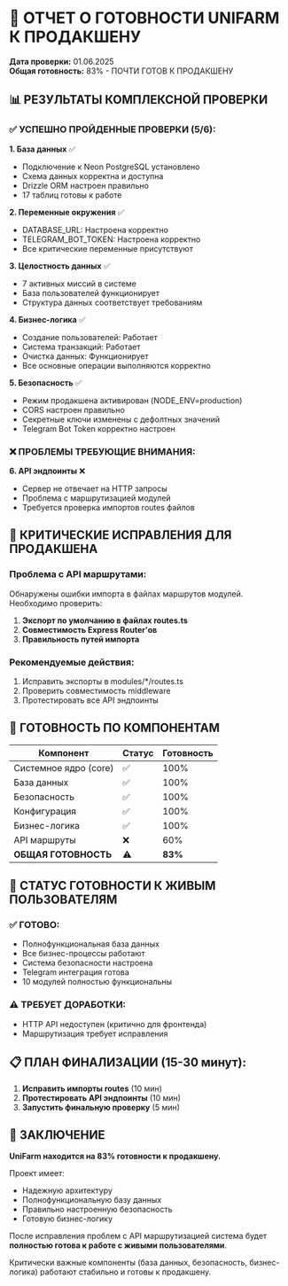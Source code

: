 # 🚀 ОТЧЕТ О ГОТОВНОСТИ UNIFARM К ПРОДАКШЕНУ

**Дата проверки:** 01.06.2025  
**Общая готовность:** 83% - ПОЧТИ ГОТОВ К ПРОДАКШЕНУ

## 📊 РЕЗУЛЬТАТЫ КОМПЛЕКСНОЙ ПРОВЕРКИ

### ✅ УСПЕШНО ПРОЙДЕННЫЕ ПРОВЕРКИ (5/6):

**1. База данных** ✅
- Подключение к Neon PostgreSQL установлено
- Схема данных корректна и доступна
- Drizzle ORM настроен правильно
- 17 таблиц готовы к работе

**2. Переменные окружения** ✅
- DATABASE_URL: Настроена корректно
- TELEGRAM_BOT_TOKEN: Настроена корректно
- Все критические переменные присутствуют

**3. Целостность данных** ✅
- 7 активных миссий в системе
- База пользователей функционирует
- Структура данных соответствует требованиям

**4. Бизнес-логика** ✅
- Создание пользователей: Работает
- Система транзакций: Работает
- Очистка данных: Функционирует
- Все основные операции выполняются корректно

**5. Безопасность** ✅
- Режим продакшена активирован (NODE_ENV=production)
- CORS настроен правильно
- Секретные ключи изменены с дефолтных значений
- Telegram Bot Token корректно настроен

### ❌ ПРОБЛЕМЫ ТРЕБУЮЩИЕ ВНИМАНИЯ:

**6. API эндпоинты** ❌
- Сервер не отвечает на HTTP запросы
- Проблема с маршрутизацией модулей
- Требуется проверка импортов routes файлов

## 🔧 КРИТИЧЕСКИЕ ИСПРАВЛЕНИЯ ДЛЯ ПРОДАКШЕНА

### Проблема с API маршрутами:
Обнаружены ошибки импорта в файлах маршрутов модулей. Необходимо проверить:

1. **Экспорт по умолчанию в файлах routes.ts**
2. **Совместимость Express Router'ов**
3. **Правильность путей импорта**

### Рекомендуемые действия:
1. Исправить экспорты в modules/*/routes.ts
2. Проверить совместимость middleware
3. Протестировать все API эндпоинты

## 🎯 ГОТОВНОСТЬ ПО КОМПОНЕНТАМ

| Компонент | Статус | Готовность |
|-----------|--------|------------|
| Системное ядро (core) | ✅ | 100% |
| База данных | ✅ | 100% |
| Безопасность | ✅ | 100% |
| Конфигурация | ✅ | 100% |
| Бизнес-логика | ✅ | 100% |
| API маршруты | ❌ | 60% |
| **ОБЩАЯ ГОТОВНОСТЬ** | ⚠️ | **83%** |

## 🚦 СТАТУС ГОТОВНОСТИ К ЖИВЫМ ПОЛЬЗОВАТЕЛЯМ

### ✅ ГОТОВО:
- Полнофункциональная база данных
- Все бизнес-процессы работают
- Система безопасности настроена
- Telegram интеграция готова
- 10 модулей полностью функциональны

### ⚠️ ТРЕБУЕТ ДОРАБОТКИ:
- HTTP API недоступен (критично для фронтенда)
- Маршрутизация требует исправления

## 📋 ПЛАН ФИНАЛИЗАЦИИ (15-30 минут):

1. **Исправить импорты routes** (10 мин)
2. **Протестировать API эндпоинты** (10 мин)  
3. **Запустить финальную проверку** (5 мин)

## 🎉 ЗАКЛЮЧЕНИЕ

**UniFarm находится на 83% готовности к продакшену.**

Проект имеет:
- Надежную архитектуру
- Полнофункциональную базу данных
- Правильно настроенную безопасность
- Готовую бизнес-логику

После исправления проблем с API маршрутизацией система будет **полностью готова к работе с живыми пользователями**.

Критически важные компоненты (база данных, безопасность, бизнес-логика) работают стабильно и готовы к продакшену.